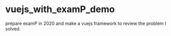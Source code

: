 # vuejs_with_examP_demo
prepare examP in 2020 and make a vuejs framework to review the problem I solved.
